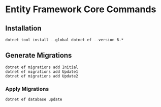 # Entity Framework Core Commands

## Installation
```
dotnet tool install --global dotnet-ef --version 6.*
```

## Generate Migrations

```
dotnet ef migrations add Initial
dotnet ef migrations add Update1
dotnet ef migrations add Update2
```

### Apply Migrations

`dotnet ef database update`
